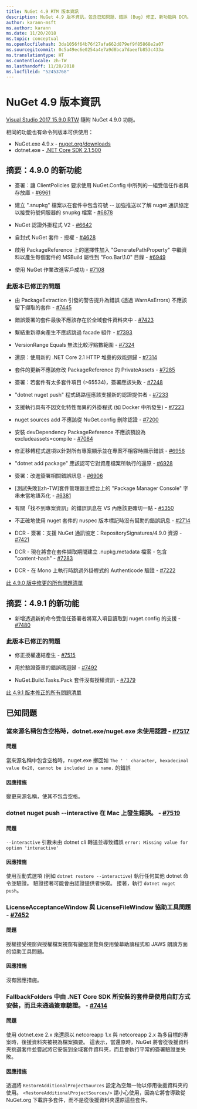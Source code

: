 ```yaml
---
title: NuGet 4.9 RTM 版本資訊
description: NuGet 4.9 版本資訊，包含已知問題、錯誤 (Bug) 修正、新功能與 DCR。
author: karann-msft
ms.author: karann
ms.date: 11/20/2018
ms.topic: conceptual
ms.openlocfilehash: 3da1056f64b76f27afa662d879ef9f85868e2a07
ms.sourcegitcommit: 0c5a49ec6e0254a4e7a9d8bca7daeefb853c433a
ms.translationtype: HT
ms.contentlocale: zh-TW
ms.lasthandoff: 11/28/2018
ms.locfileid: "52453768"
---
```

# <a name="nuget-49-release-notes"></a>NuGet 4.9 版本資訊

[Visual Studio 2017 15.9.0 RTW](https://www.visualstudio.com/news/releasenotes/vs2017-relnotes) 隨附 NuGet 4.9.0 功能。


相同的功能也有命令列版本可供使用：
* NuGet.exe 4.9.x - [nuget.org/downloads](https://nuget.org/downloads)
* dotnet.exe - [.NET Core SDK 2.1.500](https://www.microsoft.com/net/download/visual-studio-sdks)


## <a name="summary-whats-new-in-490"></a>摘要：4.9.0 的新功能

* 簽署：讓 ClientPolicies 要求使用 NuGet.Config 中所列的一組受信任作者與存放庫 - [#6961](https://github.com/NuGet/Home/issues/6961)

* 建立 ".snupkg" 檔案以在套件中包含符號 -- 加強推送以了解 nuget 通訊協定以接受符號伺服器的 snupkg 檔案 - [#6878](https://github.com/NuGet/Home/issues/6878)

* NuGet 認證外掛程式 V2 - [#6642](https://github.com/NuGet/Home/issues/6642)

* 自封式 NuGet 套件 - 授權 - [#4628](https://github.com/NuGet/Home/issues/4628)

* 啟用 PackageReference 上的選擇性加入 "GeneratePathProperty" 中繼資料以產生每個套件的 MSBuild 屬性到 "Foo.Bar\1.0\" 目錄 - [#6949](https://github.com/NuGet/Home/issues/6949)

* 使用 NuGet 作業改進客戶成功 - [#7108](https://github.com/NuGet/Home/issues/7108)

### <a name="issues-fixed-in-this-release"></a>此版本已修正的問題

* 由 PackageExtraction 引發的警告提升為錯誤 (透過 WarnAsErrors) 不應該留下擷取的套件 - [#7445](https://github.com/NuGet/Home/issues/7445)

* 錯誤簽署的套件最後不應該存在於全域套件資料夾中 - [#7423](https://github.com/NuGet/Home/issues/7423)

* 繫結重新導向產生不應該跳過 facade 組件 - [#7393](https://github.com/NuGet/Home/issues/7393)

* VersionRange Equals 無法比較浮點數範圍 - [#7324](https://github.com/NuGet/Home/issues/7324)

* 還原：使用新的 .NET Core 2.1 HTTP 堆疊的效能迴歸 - [#7314](https://github.com/NuGet/Home/issues/7314)

* 套件的更新不應該修改 PackageReference 的 PrivateAssets - [#7285](https://github.com/NuGet/Home/issues/7285)

* 簽署：若套件有太多套件項目 (>65534)，簽署應該失敗 - [#7248](https://github.com/NuGet/Home/issues/7248)

* "dotnet nuget push" 程式碼路徑應該支援新的認證提供者 - [#7233](https://github.com/NuGet/Home/issues/7233)

* 支援執行具有不因文化特性而異的外掛程式 (如 Docker 中所發生) - [#7223](https://github.com/NuGet/Home/issues/7223)

* nuget sources add 不應該從 NuGet.config 刪除認證 - [#7200](https://github.com/NuGet/Home/issues/7200)

* 安裝 devDependency PackageReference 不應該預設為 excludeassets=compile - [#7084](https://github.com/NuGet/Home/issues/7084)

* 修正移轉程式選項以針對所有專案顯示並在專案不相容時顯示錯誤 - [#6958](https://github.com/NuGet/Home/issues/6958)

* "dotnet add package" 應該認可它對資產檔案所執行的還原 - [#6928](https://github.com/NuGet/Home/issues/6928)

* 簽署：改進簽署相關錯誤訊息 - [#6906](https://github.com/NuGet/Home/issues/6906)

* [測試失敗][zh-TW]套件管理器主控台上的 "Package Manager Console" 字串未當地語系化 - [#6381](https://github.com/NuGet/Home/issues/6381)

* 有關「找不到專案資訊」的錯誤訊息在 VS 內應該更確切一點 - [#5350](https://github.com/NuGet/Home/issues/5350)

* 不正確地使用 nuget 套件的 nuspec 版本標記時沒有幫助的錯誤訊息 - [#2714](https://github.com/NuGet/Home/issues/2714)

* DCR - 簽署：支援 NuGet 通訊協定：RepositorySignatures/4.9.0 資源 - [#7421](https://github.com/NuGet/Home/issues/7421)

* DCR - 現在將會在套件擷取期間建立 .nupkg.metadata 檔案 - 包含 "content-hash" - [#7283](https://github.com/NuGet/Home/issues/7283)

* DCR - 在 Mono 上執行時跳過外掛程式的 Authenticode 驗證 - [#7222](https://github.com/NuGet/Home/issues/7222)

[此 4.9.0 版中修更的所有問題清單](https://github.com/NuGet/Home/issues?q=is%3Aissue+is%3Aclosed+milestone%3A%224.9") <br>

## <a name="summary-whats-new-in-491"></a>摘要：4.9.1 的新功能

* 新增透過新的命令受信任簽署者將寫入項目讀取到 nuget.config 的支援 - [#7480](https://github.com/NuGet/Home/issues/7480)

### <a name="issues-fixed-in-this-release"></a>此版本已修正的問題

* 修正授權連結產生 - [#7515](https://github.com/NuGet/Home/issues/7515)

* 用於驗證簽章的錯誤碼迴歸 - [#7492](https://github.com/NuGet/Home/issues/7492)

* NuGet.Build.Tasks.Pack 套件沒有授權資訊 - [#7379](https://github.com/NuGet/Home/issues/7379)

[此 4.9.1 版本修正的所有問題清單](https://github.com/NuGet/Home/issues?q=is%3Aissue+is%3Aclosed+milestone%3A%224.9.1")

## <a name="known-issues"></a>已知問題

### <a name="dotnetexenugetexe-doesnt-use-credentials-when-source-name-contains-a-whitespace---7517httpsgithubcomnugethomeissues7517"></a>當來源名稱包含空格時，dotnet.exe/nuget.exe 未使用認證 - [#7517](https://github.com/NuGet/Home/issues/7517)

#### <a name="issue"></a>問題
當來源名稱中包含空格時，nuget.exe 擲回如 `The ' ' character, hexadecimal value 0x20, cannot be included in a name.` 的錯誤

#### <a name="workaround"></a>因應措施
變更來源名稱，使其不包含空格。

### <a name="dotnet-nuget-push---interactive-gives-an-error-on-mac---7519httpsgithubcomnugethomeissues7519"></a>dotnet nuget push --interactive 在 Mac 上發生錯誤。 - [#7519](https://github.com/NuGet/Home/issues/7519)

#### <a name="issue"></a>問題
`--interactive` 引數未由 dotnet cli 轉送並導致錯誤 `error: Missing value for option 'interactive'`

#### <a name="workaround"></a>因應措施
使用互動式選項 (例如 `dotnet restore --interactive`) 執行任何其他 dotnet 命令並驗證。 驗證接著可能會由認證提供者快取。 接著，執行 `dotnet nuget push`。

### <a name="licenseacceptancewindow-and-licensefilewindow-accessibility-issues---7452httpsgithubcomnugethomeissues7452"></a>LicenseAcceptanceWindow 與 LicenseFileWindow 協助工具問題 - [#7452](https://github.com/NuGet/Home/issues/7452)

#### <a name="issue"></a>問題
授權接受視窗與授權檔案視窗有鍵盤瀏覽與使用螢幕助讀程式和 JAWS 朗讀方面的協助工具問題。

#### <a name="workaround"></a>因應措施
沒有因應措施。

### <a name="packages-in-fallbackfolders-installed-by-net-core-sdk-are-custom-installed-and-fail-signature-validation---7414httpsgithubcomnugethomeissues7414"></a>FallbackFolders 中由 .NET Core SDK 所安裝的套件是使用自訂方式安裝，而且未通過簽章驗證。 - [#7414](https://github.com/NuGet/Home/issues/7414)

#### <a name="issue"></a>問題
使用 dotnet.exe 2.x 來還原以 netcoreapp 1.x 與 netcoreapp 2.x 為多目標的專案時，後援資料夾被視為檔案摘要。 這表示，當還原時，NuGet 將會從後援資料夾挑選套件並嘗試將它安裝到全域套件資料夾，而且會執行平常的簽署驗證並失敗。

#### <a name="workaround"></a>因應措施
透過將 `RestoreAdditionalProjectSources` 設定為空無一物以停用後援資料夾的使用。 `<RestoreAdditionalProjectSources/>` 請小心使用，因為它將會導致從 NuGet.org 下載許多套件，而不是從後援資料夾還原這些套件。
